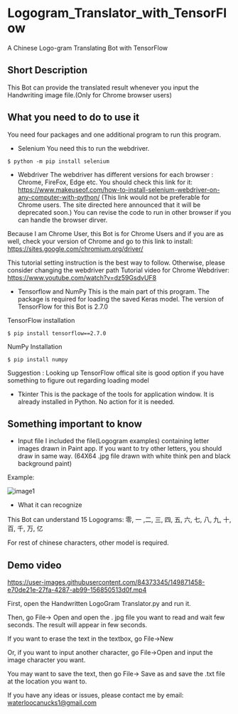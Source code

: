 # Logogram_Translator_with_TensorFlow
A Chinese Logo-gram Translating Bot with TensorFlow

## Short Description
This Bot can provide the translated result whenever you input the Handwriting image file.(Only for Chrome browser users)

## What you need to do to use it
You need four packages and one additional program to run this program.

* Selenium
You need this to run the webdriver.
```
$ python -m pip install selenium
```
* Webdriver
The webdriver has different versions for each browser : Chrome, FireFox, Edge etc.
You should check this link for it: https://www.makeuseof.com/how-to-install-selenium-webdriver-on-any-computer-with-python/
(This link would not be preferable for Chrome users. The site directed here announced that it will be deprecated soon.)
You can revise the code to run in other browser if you can handle the browser dirver.

Because I am Chrome User, this Bot is for Chrome Users 
and if you are as well, check your version of Chrome and go to this link to install: https://sites.google.com/chromium.org/driver/

This tutorial setting instruction is the best way to follow. Otherwise, please consider changing the webdriver path
Tutorial video for Chrome Webdriver: https://www.youtube.com/watch?v=dz59GsdvUF8

* Tensorflow and NumPy
This is the main part of this program. The package is required for loading the saved Keras model.
The version of TensorFlow for this Bot is 2.7.0

TensorFlow installation
```
$ pip install tensorflow==2.7.0
```
NumPy Installation
```
$ pip install numpy
```

Suggestion : Looking up TensorFlow offical site is good option if you have something to figure out regarding loading model

* Tkinter
This is the package of the tools for application window. It is already installed in Python. No action for it is needed.

## Something important to know
* Input file 
I included the file(Logogram examples) containing letter images drawn in Paint app.
If you want to try other letters, you should draw in same way. (64X64 .jpg file drawn with white think pen and black background paint)

Example:

![image1](https://user-images.githubusercontent.com/84373345/149867828-362da2ea-446b-44bb-85e4-8423750df80f.jpg)

* What it can recognize

This Bot can understand 15 Logograms: 零, 一 ,二, 三, 四, 五, 六, 七, 八, 九, 十, 百, 千, 万, 亿 

For rest of chinese characters, other model is required. 

## Demo video


https://user-images.githubusercontent.com/84373345/149871458-e70de21e-27fa-4287-ab99-156850513d0f.mp4

First, open the Handwritten LogoGram Translator.py and run it.

Then, go File-> Open and open the . jpg file you want to read and wait few seconds. The result will appear in few seconds.

If you want to erase the text in the textbox, go File->New

Or, if you want to input another character, go File->Open and input the image character you want.

You may want to save the text, then go File-> Save as and save the .txt file at the location you want to.

If you have any ideas or issues, please contact me by email: waterloocanucks1@gmail.com
